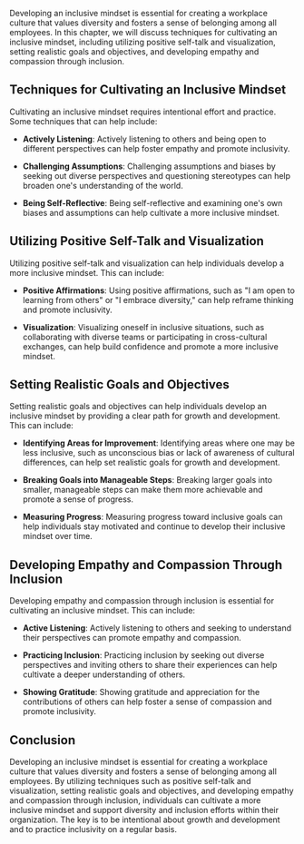 
Developing an inclusive mindset is essential for creating a workplace culture that values diversity and fosters a sense of belonging among all employees. In this chapter, we will discuss techniques for cultivating an inclusive mindset, including utilizing positive self-talk and visualization, setting realistic goals and objectives, and developing empathy and compassion through inclusion.

Techniques for Cultivating an Inclusive Mindset
-----------------------------------------------

Cultivating an inclusive mindset requires intentional effort and practice. Some techniques that can help include:

* **Actively Listening**: Actively listening to others and being open to different perspectives can help foster empathy and promote inclusivity.

* **Challenging Assumptions**: Challenging assumptions and biases by seeking out diverse perspectives and questioning stereotypes can help broaden one's understanding of the world.

* **Being Self-Reflective**: Being self-reflective and examining one's own biases and assumptions can help cultivate a more inclusive mindset.

Utilizing Positive Self-Talk and Visualization
----------------------------------------------

Utilizing positive self-talk and visualization can help individuals develop a more inclusive mindset. This can include:

* **Positive Affirmations**: Using positive affirmations, such as "I am open to learning from others" or "I embrace diversity," can help reframe thinking and promote inclusivity.

* **Visualization**: Visualizing oneself in inclusive situations, such as collaborating with diverse teams or participating in cross-cultural exchanges, can help build confidence and promote a more inclusive mindset.

Setting Realistic Goals and Objectives
--------------------------------------

Setting realistic goals and objectives can help individuals develop an inclusive mindset by providing a clear path for growth and development. This can include:

* **Identifying Areas for Improvement**: Identifying areas where one may be less inclusive, such as unconscious bias or lack of awareness of cultural differences, can help set realistic goals for growth and development.

* **Breaking Goals into Manageable Steps**: Breaking larger goals into smaller, manageable steps can make them more achievable and promote a sense of progress.

* **Measuring Progress**: Measuring progress toward inclusive goals can help individuals stay motivated and continue to develop their inclusive mindset over time.

Developing Empathy and Compassion Through Inclusion
---------------------------------------------------

Developing empathy and compassion through inclusion is essential for cultivating an inclusive mindset. This can include:

* **Active Listening**: Actively listening to others and seeking to understand their perspectives can promote empathy and compassion.

* **Practicing Inclusion**: Practicing inclusion by seeking out diverse perspectives and inviting others to share their experiences can help cultivate a deeper understanding of others.

* **Showing Gratitude**: Showing gratitude and appreciation for the contributions of others can help foster a sense of compassion and promote inclusivity.

Conclusion
----------

Developing an inclusive mindset is essential for creating a workplace culture that values diversity and fosters a sense of belonging among all employees. By utilizing techniques such as positive self-talk and visualization, setting realistic goals and objectives, and developing empathy and compassion through inclusion, individuals can cultivate a more inclusive mindset and support diversity and inclusion efforts within their organization. The key is to be intentional about growth and development and to practice inclusivity on a regular basis.
